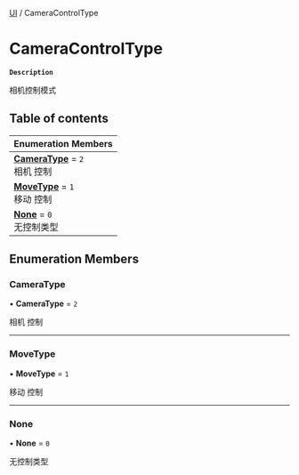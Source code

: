 [UI](../modules/UI.UI.md) / CameraControlType

# CameraControlType <Badge type="tip" text="Enumeration" />

**`Description`**

相机控制模式

## Table of contents

| Enumeration Members |
| :-----|
| **[CameraType](UI.CameraControlType.md#cameratype)** = ``2`` <br> 相机  控制|
| **[MoveType](UI.CameraControlType.md#movetype)** = ``1`` <br> 移动 控制|
| **[None](UI.CameraControlType.md#none)** = ``0`` <br> 无控制类型|

## Enumeration Members

### CameraType

• **CameraType** = ``2``

相机  控制

___

### MoveType

• **MoveType** = ``1``

移动 控制

___

### None

• **None** = ``0``

无控制类型

